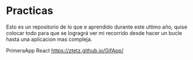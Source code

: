 # Practicas

Esto es un repositorio de lo que e aprendido durante este ultimo año, quise colocar todo para que se logragrá ver mi recorrido
desde hacer un bucle hasta una aplicacion mas compleja.

PrimeraApp React
https://ztetz.github.io/GifApp/
